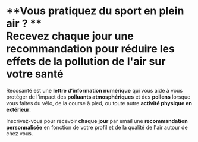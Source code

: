 # **Vous pratiquez du sport en plein air ? ** <br/>Recevez chaque jour une recommandation pour réduire les effets de la **pollution de l'air** sur votre santé

Recosanté est une **lettre d’information numérique** qui vous aide à vous protéger de l’impact des **polluants atmosphériques** et des **pollens** lorsque vous faites du vélo, de la course à pied, ou toute autre **activité physique en extérieur**.

Inscrivez-vous pour recevoir **chaque jour** par email une **recommandation personnalisée** en fonction de votre profil et de la qualité de l'air autour de chez vous.

